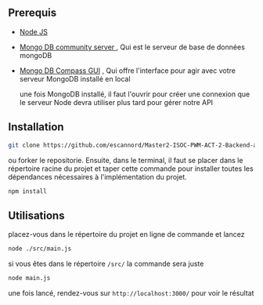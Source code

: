 ## Prerequis

- [Node JS](https://nodejs.org/fr/download)
- [Mongo DB community server ](https://www.mongodb.com/try/download/community) , Qui est le serveur de base de données mongoDB
- [Mongo DB Compass GUI](https://www.mongodb.com/try/download/compass) , Qui offre l'interface pour agir avec votre serveur MongoDB installé en local

  une fois MongoDB installé, il faut l'ouvrir pour créer une connexion que le serveur Node devra utiliser plus tard pour gérer notre API


## Installation

```bash
git clone https://github.com/escannord/Master2-ISOC-PWM-ACT-2-Backend-api.git
```
ou forker le repositorie.
Ensuite, dans le terminal, il faut se placer dans le répertoire racine du projet et taper cette commande pour installer toutes les dépendances nécessaires à l'implémentation du projet.
```bash
npm install
```


## Utilisations

placez-vous dans le répertoire du projet en ligne de commande et lancez
```bash
node ./src/main.js
```
si vous êtes dans le répertoire ``/src/`` la commande sera juste
```bash
node main.js
```

une fois lancé, rendez-vous sur ``http://localhost:3000/`` pour voir le résultat
